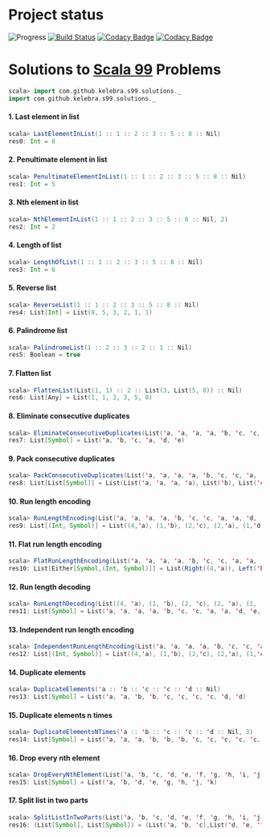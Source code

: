 # Project status
![Progress](http://progressed.io/bar/17?title=done) [![Build Status](https://travis-ci.org/kelebra/s-99.svg?branch=master)](https://travis-ci.org/kelebra/s-99) [![Codacy Badge](https://api.codacy.com/project/badge/Grade/1d6879f769b14cb6be581d36fe5f3897)](https://www.codacy.com/app/kelebra20/s-99?utm_source=github.com&amp;utm_medium=referral&amp;utm_content=kelebra/s-99&amp;utm_campaign=Badge_Grade) [![Codacy Badge](https://api.codacy.com/project/badge/Coverage/1d6879f769b14cb6be581d36fe5f3897)](https://www.codacy.com/app/kelebra20/s-99?utm_source=github.com&utm_medium=referral&utm_content=kelebra/s-99&utm_campaign=Badge_Coverage)
# Solutions to [Scala 99](http://aperiodic.net/phil/scala/s-99/) Problems

```scala
scala> import com.github.kelebra.s99.solutions._
import com.github.kelebra.s99.solutions._
```
      

#### 1. Last element in list
```scala
scala> LastElementInList(1 :: 1 :: 2 :: 3 :: 5 :: 8 :: Nil)
res0: Int = 8
```
           
#### 2. Penultimate element in list
```scala
scala> PenultimateElementInList(1 :: 1 :: 2 :: 3 :: 5 :: 8 :: Nil)
res1: Int = 5
```
           
#### 3. Nth element in list
```scala
scala> NthElementInList(1 :: 1 :: 2 :: 3 :: 5 :: 8 :: Nil, 2)
res2: Int = 2
```
           
#### 4. Length of list
```scala
scala> LengthOfList(1 :: 1 :: 2 :: 3 :: 5 :: 8 :: Nil)
res3: Int = 6
```
           
#### 5. Reverse list
```scala
scala> ReverseList(1 :: 1 :: 2 :: 3 :: 5 :: 8 :: Nil)
res4: List[Int] = List(8, 5, 3, 2, 1, 1)
```
           
#### 6. Palindrome list
```scala
scala> PalindromeList(1 :: 2 :: 3 :: 2 :: 1 :: Nil)
res5: Boolean = true
```
           
#### 7. Flatten list
```scala
scala> FlattenList(List(1, 1) :: 2 :: List(3, List(5, 8)) :: Nil)
res6: List[Any] = List(1, 1, 2, 3, 5, 8)
```
           
#### 8. Eliminate consecutive duplicates
```scala
scala> EliminateConsecutiveDuplicates(List('a, 'a, 'a, 'a, 'b, 'c, 'c, 'a, 'a, 'd, 'e, 'e, 'e, 'e))
res7: List[Symbol] = List('a, 'b, 'c, 'a, 'd, 'e)
```
           
#### 9. Pack consecutive duplicates
```scala
scala> PackConsecutiveDuplicates(List('a, 'a, 'a, 'a, 'b, 'c, 'c, 'a, 'a, 'd, 'e, 'e, 'e, 'e))
res8: List[List[Symbol]] = List(List('a, 'a, 'a, 'a), List('b), List('c, 'c), List('a, 'a), List('d), List('e, 'e, 'e, 'e))
```
           
#### 10. Run length encoding
```scala
scala> RunLengthEncoding(List('a, 'a, 'a, 'a, 'b, 'c, 'c, 'a, 'a, 'd, 'e, 'e, 'e, 'e))
res9: List[(Int, Symbol)] = List((4,'a), (1,'b), (2,'c), (2,'a), (1,'d), (4,'e))
```
           
#### 11. Flat run length encoding
```scala
scala> FlatRunLengthEncoding(List('a, 'a, 'a, 'a, 'b, 'c, 'c, 'a, 'a, 'd, 'e, 'e, 'e, 'e))
res10: List[Either[Symbol,(Int, Symbol)]] = List(Right((4,'a)), Left('b), Right((2,'c)), Right((2,'a)), Left('d), Right((4,'e)))
```
           
#### 12. Run length decoding
```scala
scala> RunLengthDecoding(List((4, 'a), (1, 'b), (2, 'c), (2, 'a), (1, 'd), (4, 'e)))
res11: List[Symbol] = List('a, 'a, 'a, 'a, 'b, 'c, 'c, 'a, 'a, 'd, 'e, 'e, 'e, 'e)
```
           
#### 13. Independent run length encoding
```scala
scala> IndependentRunLengthEncoding(List('a, 'a, 'a, 'a, 'b, 'c, 'c, 'a, 'a, 'd, 'e, 'e, 'e, 'e))
res12: List[(Int, Symbol)] = List((4,'a), (1,'b), (2,'c), (2,'a), (1,'d), (4,'e))
```
           
#### 14. Duplicate elements
```scala
scala> DuplicateElements('a :: 'b :: 'c :: 'c :: 'd :: Nil)
res13: List[Symbol] = List('a, 'a, 'b, 'b, 'c, 'c, 'c, 'c, 'd, 'd)
```
           
#### 15. Duplicate elements n times
```scala
scala> DuplicateElementsNTimes('a :: 'b :: 'c :: 'c :: 'd :: Nil, 3)
res14: List[Symbol] = List('a, 'a, 'a, 'b, 'b, 'b, 'c, 'c, 'c, 'c, 'c, 'c, 'd, 'd, 'd)
```
           
#### 16. Drop every nth element
```scala
scala> DropEveryNthElement(List('a, 'b, 'c, 'd, 'e, 'f, 'g, 'h, 'i, 'j, 'k), 3)
res15: List[Symbol] = List('a, 'b, 'd, 'e, 'g, 'h, 'j, 'k)
```
           
#### 17. Split list in two parts
```scala
scala> SplitListInTwoParts(List('a, 'b, 'c, 'd, 'e, 'f, 'g, 'h, 'i, 'j, 'k), 3)
res16: (List[Symbol], List[Symbol]) = (List('a, 'b, 'c),List('d, 'e, 'f, 'g, 'h, 'i, 'j, 'k))
```
           
